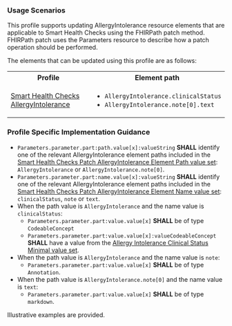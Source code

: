### Usage Scenarios

This profile supports updating AllergyIntolerance resource elements that are applicable to Smart Health Checks using the FHIRPath patch method. FHIRPath patch uses the Parameters resource to describe how a patch operation should be performed.

The elements that can be updated using this profile are as follows:

<table>
    <tr>
        <th>Profile</th>
        <th>Element path</th>
    </tr>
    <tr>
        <td><a href="StructureDefinition-SHCAllergyIntolerance.html">Smart Health Checks AllergyIntolerance</a></td>
        <td><ul><li><code>AllergyIntolerance.clinicalStatus</code></li><li><code>AllergyIntolerance.note[0].text</code></li></ul></td>
    </tr>
</table>

### Profile Specific Implementation Guidance

- `Parameters.parameter.part:path.value[x]:valueString` **SHALL** identify one of the relevant AllergyIntolerance element paths included in the [Smart Health Checks Patch AllergyIntolerance Element Path value set](ValueSet-SHCPatchAllergyIntoleranceElementPath.html): `AllergyIntolerance` or `AllergyIntolerance.note[0]`.
- `Parameters.parameter.part:name.value[x]:valueString` **SHALL** identify one of the relevant AllergyIntolerance element paths included in the [Smart Health Checks Patch AllergyIntolerance Element Name value set](ValueSet-SHCPatchAllergyIntoleranceElementName.html): `clinicalStatus`, `note` or `text`.
- When the path value is `AllergyIntolerance` and the name value is `clinicalStatus`: 
  - `Parameters.parameter.part:value.value[x]` **SHALL** be of type `CodeableConcept`
  - `Parameters.parameter.part:value.value[x]:valueCodeableConcept` **SHALL** have a value from the [Allergy Intolerance Clinical Status Minimal value set](ValueSet-AllergyIntoleranceClinicalStatusMinimal.html).
- When the path value is `AllergyIntolerance` and the name value is `note`:
  - `Parameters.parameter.part:value.value[x]` **SHALL** be of type `Annotation`. 
- When the path value is `AllergyIntolerance.note[0]` and the name value is `text`:
  - `Parameters.parameter.part:value.value[x]` **SHALL** be of type `markdown`. 

Illustrative examples are provided.